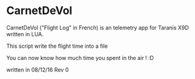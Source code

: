 # CarnetDeVol
CarnetDeVol ("Flight Log" in French) is an telemetry app for Taranis X9D written in LUA.

This script write the flight time into a file

You can now know how much time you spent in the air ! :D

written in 08/12/16 Rev 0
